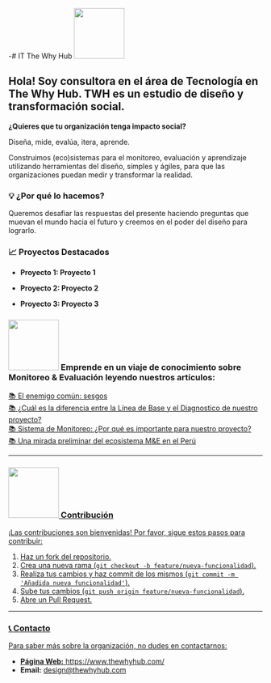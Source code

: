 -# IT The Why Hub  <img src="https://github.com/TheWhyHub/Im-genes/blob/main/cohete_twh.gif" width="100"> 

## Hola! Soy consultora en el área de Tecnología en The Why Hub. TWH es un estudio de diseño y transformación social. 

**¿Quieres que tu organización tenga impacto social?**

Diseña, mide, evalúa, itera, aprende.

Construimos (eco)sistemas para el monitoreo, evaluación y aprendizaje utilizando herramientas del diseño, simples y ágiles, para que las organizaciones puedan medir y transformar la realidad.

### 💡 ¿Por qué lo hacemos?

Queremos desafiar las respuestas del presente haciendo preguntas que muevan el mundo hacia el futuro y creemos en el poder del diseño para lograrlo.

### 📈 Proyectos Destacados

-  **Proyecto 1: Proyecto 1**  
 

- **Proyecto 2: Proyecto 2**  
  

- **Proyecto 3: Proyecto 3**  



### <img src="https://github.com/TheWhyHub/Im-genes/blob/main/cat_twh.gif"  width="100" > Emprende en un viaje de conocimiento sobre Monitoreo & Evaluación leyendo nuestros artículos: 

<div align="left"><a href="">📚 El enemigo común: sesgos </div>
<div align="left"><a href="https://www.thewhyhub.com/post/cu%C3%A1l-es-la-diferencia-entre-la-l%C3%ADnea-de-base-y-el-diagnostico-de-nuestro-proyecto">📚 ¿Cuál es la diferencia entre la Línea de Base y el Diagnostico de nuestro proyecto?</div>
<div align="left"><a href="https://www.thewhyhub.com/post/sistema-de-monitoreo-por-qu%C3%A9-es-importante-para-nuestro-proyecto"> 📚 Sistema de Monitoreo: ¿Por qué es importante para nuestro proyecto? </div>
<div align="left"><a href="https://www.thewhyhub.com/post/una-mirada-preliminar-del-ecosistema-m-e-en-el-per%C3%BA">📚 Una mirada preliminar del ecosistema M&E en el Perú</div>

---

### <img src="https://github.com/TheWhyHub/Im-genes/blob/main/octocat_twh.png " width="100"> Contribución

¡Las contribuciones son bienvenidas! Por favor, sigue estos pasos para contribuir:

1. Haz un fork del repositorio.
2. Crea una nueva rama (`git checkout -b feature/nueva-funcionalidad`).
3. Realiza tus cambios y haz commit de los mismos (`git commit -m 'Añadida nueva funcionalidad'`).
4. Sube tus cambios (`git push origin feature/nueva-funcionalidad`).
5. Abre un Pull Request.

---

### 📞 Contacto

Para saber más sobre la organización, no dudes en contactarnos:

- **Página Web:** https://www.thewhyhub.com/
- **Email:** design@thewhyhub.com

